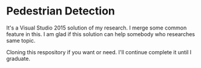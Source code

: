 # Pedestrian Detection

It's a Visual Studio 2015 solution of my research.
I merge some common feature in this.
I am glad if this solution can help somebody who researches same topic.

Cloning this respository if you want or need.
I'll continue complete it until I graduate.
